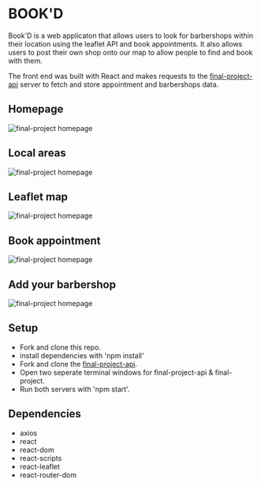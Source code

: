 # BOOK'D

Book'D is a web applicaton that allows users to look for barbershops within their location using the leaflet API and book appointments. It also allows users to post their own shop onto our map to allow people to find and book with them.

The front end was built with React and makes requests to the [final-project-api](https://github.com/Estuardo-sanchez/final-project-api) server to fetch and store appointment and barbershops data.

## Homepage
![final-project homepage](https://user-images.githubusercontent.com/93778202/199634589-68ded020-b243-4929-8eb9-1220364d2b75.jpg)

## Local areas
![final-project homepage](https://user-images.githubusercontent.com/93778202/199634755-5423518b-6c31-441e-a4a3-5afaed876fc7.jpg)

## Leaflet map
![final-project homepage](https://user-images.githubusercontent.com/93778202/199634841-4a22a0eb-4069-413f-8c70-178fa69beb51.jpg)

## Book appointment
![final-project homepage](https://user-images.githubusercontent.com/93778202/199634913-58d74eb6-b619-4742-8b6c-73558ade16c7.jpg)

## Add your barbershop
![final-project homepage](https://user-images.githubusercontent.com/93778202/199635057-078eab96-3db7-4cc7-b750-e5e0f3e2c01b.jpg)

## Setup
  - Fork and clone this repo.
  - install dependencies with 'npm install'
  - Fork and clone the [final-project-api](https://github.com/Estuardo-sanchez/final-project-api).
  - Open two seperate terminal windows for final-project-api & final-project.
  - Run both servers with 'npm start'.

  ## Dependencies
  - axios
  - react
  - react-dom
  - react-scripts
  - react-leaflet
  - react-router-dom